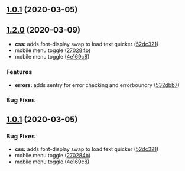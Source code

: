 ## [1.0.1](https://github.com/insuusvenerati/datocms-Gatsby-portfolio-demo/compare/4e169c883e2b3264000bd3509ace4660fa61e892...v1.0.1) (2020-03-05)


## [1.2.0](https://github.com/insuusvenerati/datocms-Gatsby-portfolio-demo/compare/v1.0.1...v1.2.0) (2020-03-09)

* **css:** adds font-display swap to load text quicker ([52dc321](https://github.com/insuusvenerati/datocms-Gatsby-portfolio-demo/commit/52dc321e71f41aaee99289a0e5960f9d5fb9a833))
* mobile menu toggle ([270284b](https://github.com/insuusvenerati/datocms-Gatsby-portfolio-demo/commit/270284b092cbb62aa85df63ad3961d889c2d1f58))
* mobile menu toggle ([4e169c8](https://github.com/insuusvenerati/datocms-Gatsby-portfolio-demo/commit/4e169c883e2b3264000bd3509ace4660fa61e892))

### Features

* **errors:** adds sentry for error checking and errorboundry ([532dbb7](https://github.com/insuusvenerati/datocms-Gatsby-portfolio-demo/commit/532dbb76e473d436a96becbe68ead8e0e32a0c69))


### Bug Fixes


## [1.0.1](https://github.com/insuusvenerati/datocms-Gatsby-portfolio-demo/compare/4e169c883e2b3264000bd3509ace4660fa61e892...v1.0.1) (2020-03-05)


### Bug Fixes

* **css:** adds font-display swap to load text quicker ([52dc321](https://github.com/insuusvenerati/datocms-Gatsby-portfolio-demo/commit/52dc321e71f41aaee99289a0e5960f9d5fb9a833))
* mobile menu toggle ([270284b](https://github.com/insuusvenerati/datocms-Gatsby-portfolio-demo/commit/270284b092cbb62aa85df63ad3961d889c2d1f58))
* mobile menu toggle ([4e169c8](https://github.com/insuusvenerati/datocms-Gatsby-portfolio-demo/commit/4e169c883e2b3264000bd3509ace4660fa61e892))
